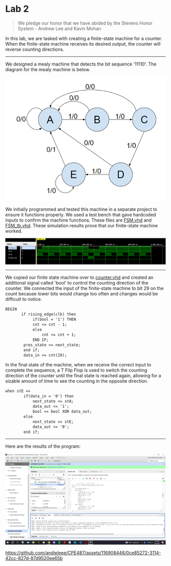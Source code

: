 # Lab 2

> We pledge our honor that we have abided by the Stevens Honor System - Andrew Lee and Kavin Mohan

In this lab, we are tasked with creating a finite-state machine for a counter. When the finite-state machine receives its desired output, the counter will reverse counting directions.

---
We designed a mealy machine that detects the bit sequence '11110'. The diagram for the mealy machine is below. 

![](/Lab2/Mealy11110Diagram.png)

We initially programmed and tested this machine in a separate project to ensure it functions properly. We used a test bench that gave hardcoded inputs to confirm the machine functions. These files are [FSM.vhd](https://github.com/andieleee/CPE487/blob/main/Lab2/FSM.vhd) and [FSM_tb.vhd](https://github.com/andieleee/CPE487/blob/main/Lab2/FSM_tb.vhd). These simulation results prove that our finite-state machine worked.

![](/Lab2/fsmsimulation.png)

---
We copied our finite state machine over to [counter.vhd](https://github.com/andieleee/CPE487/blob/main/Lab2/counter.vhd) and created an additional signal called 'bool' to control the counting direction of the counter. We connected the input of the finite-state machine to bit 29 on the count because lower bits would change too often and changes would be difficult to notice.
```
BEGIN
	   if rising_edge(clk) then
		    if(bool = '1') THEN 
			cnt <= cnt - 1;
		    else
		    	cnt <= cnt + 1;
		    END IF;
		pres_state <= next_state;
		end if;
		data_in <= cnt(29);
```
In the final state of the machine, when we receive the correct input to complete the sequence, a T Flip Flop is used to switch the counting direction of the counter until the final state is reached again, allowing for a sizable amount of time to see the counting in the opposite direction.
```
when stE =>
        if(data_in = '0') then
        	next_state <= stA;
        	data_out <= '1';
        	bool <= bool XOR data_out;
        else 
        	next_state <= stE;
        	data_out <= '0';
        end if;
```
---
Here are the results of the program:

![](/Lab2/upload2.png)

https://github.com/andieleee/CPE487/assets/116908446/0ce85272-3114-42cc-827d-87d9520ee65b

